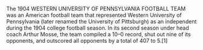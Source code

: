 The 1904 WESTERN UNIVERSITY OF PENNSYLVANIA FOOTBALL TEAM was an American football team that represented Western University of Pennsylvania (later renamed the University of Pittsburgh) as an independent during the 1904 college football season. In its second season under head coach Arthur Mosse, the team compiled a 10–0 record, shut out nine of its opponents, and outscored all opponents by a total of 407 to 5.[1]
